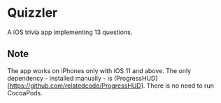 #  Quizzler
A iOS trivia app implementing 13 questions.

## Note
The app works on iPhones only with iOS 11 and above. The only dependency - installed manually - is (ProgressHUD)[https://github.com/relatedcode/ProgressHUD]. There is no need to run CocoaPods.
